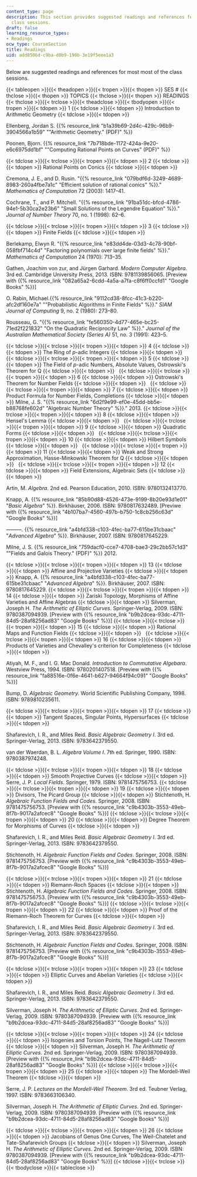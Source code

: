 ```yaml
---
content_type: page
description: This section provides suggested readings and references for most of the
  class sessions.
draft: false
learning_resource_types:
- Readings
ocw_type: CourseSection
title: Readings
uid: add8506d-c9ba-d0b9-190b-3e19f5eee1a3
---
```

Below are suggested readings and references for most most of the class sessions.

{{< tableopen >}}{{< theadopen >}}{{< tropen >}}{{< thopen >}}
SES #
{{< thclose >}}{{< thopen >}}
TOPICS
{{< thclose >}}{{< thopen >}}
READINGS
{{< thclose >}}{{< trclose >}}{{< theadclose >}}{{< tbodyopen >}}{{< tropen >}}{{< tdopen >}}
1
{{< tdclose >}}{{< tdopen >}}
Introduction to Arithmetic Geometry
{{< tdclose >}}{{< tdopen >}}

Ellenberg, Jordan S. {{% resource_link "b1a39b69-2d4c-429c-96b9-3904566a1b59" "\"Arithmetic Geometry.\" (PDF)" %}}

Poonen, Bjorn. {{% resource_link "7b718bde-1172-424a-9e20-e6c6975dd1bf" "\"Computing Rational Points on Curves\" (PDF)" %}}

{{< tdclose >}}{{< trclose >}}{{< tropen >}}{{< tdopen >}}
2
{{< tdclose >}}{{< tdopen >}}
Rational Points on Conics
{{< tdclose >}}{{< tdopen >}}

Cremona, J. E., and D. Rusin. "{{% resource_link "079bdf6d-3249-4689-8983-260a4fbe7a1c" "Efficient solution of rational conics" %}}." *Mathematics of Computation* 72 (2003): 1417–41.

Cochrane, T., and P. Mitchell. "{{% resource_link "91ba51dc-bfcd-4786-94e1-5b30ca2e23b6" "Small Solutions of the Legendre Equation" %}}." *Journal of Number Theory* 70, no. 1 (1998): 62–6.

{{< tdclose >}}{{< trclose >}}{{< tropen >}}{{< tdopen >}}
3
{{< tdclose >}}{{< tdopen >}}
Finite Fields
{{< tdclose >}}{{< tdopen >}}

Berlekamp, Elwyn R. "{{% resource_link "e83dd4de-03d3-4c78-90bf-058fbf714c4d" "Factoring polynomials over large ﬁnite ﬁelds" %}}." *Mathematics of Computation* 24 (1970): 713–35.

Gathen, Joachim von zur, and Jürgen Garhard. *Modern Computer Algebra*. 3rd ed. Cambridge University Press, 2013. ISBN: 9781139856065. \[Preview with {{% resource_link "082a65a2-6cdd-4a5a-a7fa-c8f6ff0ccfd1" "Google Books" %}}\]

O. Rabin, Michael.{{% resource_link "9112cd38-8fcc-41c3-b220-afc2df160e7a" "\"Probabilistic Algorithms in Finite Fields" %}}." *SIAM Journal of Computing* 9, no. 2 (1980): 273–80.

Rousseau, G. "{{% resource_link "fe560350-4d77-465e-bc25-71ed2f221832" "On the Quadratic Reciprocity Law" %}}." *Journal of the Australian Mathematical Society (Series A)* 51, no. 3 (1991): 423–5.

{{< tdclose >}}{{< trclose >}}{{< tropen >}}{{< tdopen >}}
4
{{< tdclose >}}{{< tdopen >}}
The Ring of *p*\-adic Integers
{{< tdclose >}}{{< tdopen >}}
 
{{< tdclose >}}{{< trclose >}}{{< tropen >}}{{< tdopen >}}
5
{{< tdclose >}}{{< tdopen >}}
The Field of *p*\-adic Numbers, Absolute Values, Ostrowski's Theorem for Q
{{< tdclose >}}{{< tdopen >}}
 
{{< tdclose >}}{{< trclose >}}{{< tropen >}}{{< tdopen >}}
6
{{< tdclose >}}{{< tdopen >}}
Ostrowski's Theorem for Number Fields
{{< tdclose >}}{{< tdopen >}}
 
{{< tdclose >}}{{< trclose >}}{{< tropen >}}{{< tdopen >}}
7
{{< tdclose >}}{{< tdopen >}}
Product Formula for Number Fields, Completions
{{< tdclose >}}{{< tdopen >}}
Milne, J. S. "{{% resource_link "6d2f9e99-ef0e-45dd-bb5e-b88768fe602d" "Algebraic Number Theory" %}}." 2013.
{{< tdclose >}}{{< trclose >}}{{< tropen >}}{{< tdopen >}}
8
{{< tdclose >}}{{< tdopen >}}
Hensel's Lemma
{{< tdclose >}}{{< tdopen >}}
 
{{< tdclose >}}{{< trclose >}}{{< tropen >}}{{< tdopen >}}
9
{{< tdclose >}}{{< tdopen >}}
Quadratic Forms
{{< tdclose >}}{{< tdopen >}}
 
{{< tdclose >}}{{< trclose >}}{{< tropen >}}{{< tdopen >}}
10
{{< tdclose >}}{{< tdopen >}}
Hilbert Symbols
{{< tdclose >}}{{< tdopen >}}
 
{{< tdclose >}}{{< trclose >}}{{< tropen >}}{{< tdopen >}}
11
{{< tdclose >}}{{< tdopen >}}
Weak and Strong Approximation, Hasse-Minkowski Theorem for Q
{{< tdclose >}}{{< tdopen >}}
 
{{< tdclose >}}{{< trclose >}}{{< tropen >}}{{< tdopen >}}
12
{{< tdclose >}}{{< tdopen >}}
Field Extensions, Algebraic Sets
{{< tdclose >}}{{< tdopen >}}

Artin, M. *Algebra*. 2nd ed. Pearson Education, 2010. ISBN: 9780132413770.

Knapp, A. {{% resource_link "85b90d88-4526-473e-9199-8b20e93d1e01" "*Basic Algebra*" %}}. Birkhäuser, 2006. ISBN: 9780817632489. \[Previwe with {{% resource_link "4b107ba7-4560-497b-b750-1c8cb256c63d" "Google Books" %}}\]

———. {{% resource_link "a4bfd338-c103-4fec-ba77-615be31cbaac" "*Advanced Algebra*" %}}. Birkhäuser, 2007. ISBN: 9780817645229.

Milne, J. S. {{% resource_link "759dacf0-cce7-4708-bae3-29c2bb57c1d3" "\"Fields and Galois Theory.\" (PDF)" %}} 2012.

{{< tdclose >}}{{< trclose >}}{{< tropen >}}{{< tdopen >}}
13
{{< tdclose >}}{{< tdopen >}}
Affine and Projective Varieties
{{< tdclose >}}{{< tdopen >}}
Knapp, A. {{% resource_link "a4bfd338-c103-4fec-ba77-615be31cbaac" "*Advanced Algebra*" %}}. Birkhäuser, 2007. ISBN: 9780817645229.
{{< tdclose >}}{{< trclose >}}{{< tropen >}}{{< tdopen >}}
14
{{< tdclose >}}{{< tdopen >}}
Zariski Topology, Morphisms of Affine Varieties and Affine Algebras
{{< tdclose >}}{{< tdopen >}}
Silverman, Joseph H. *The Arithmetic of Elliptic Curves*. Springer-Verlag, 2009. ISBN: 9780387094939. \[Preview with {{% resource_link "b9b2dcea-93dc-4711-84d5-28af8256ad83" "Google Books" %}}\]
{{< tdclose >}}{{< trclose >}}{{< tropen >}}{{< tdopen >}}
15
{{< tdclose >}}{{< tdopen >}}
Rational Maps and Function Fields
{{< tdclose >}}{{< tdopen >}}
 
{{< tdclose >}}{{< trclose >}}{{< tropen >}}{{< tdopen >}}
16
{{< tdclose >}}{{< tdopen >}}
Products of Varieties and Chevalley's criterion for Completeness
{{< tdclose >}}{{< tdopen >}}

Atiyah, M. F., and I. G. Mac Donald. *Introduction to Commutative Algebara*. Westview Press, 1994. ISBN: 9780201407518. \[Preview with {{% resource_link "fa88516e-0f6e-4641-b627-94664f94c091" "Google Books" %}}\]

Bump, D. *Algebraic Geometry.* World Scientific Publishing Company, 1998. ISBN: 9789810235611.

{{< tdclose >}}{{< trclose >}}{{< tropen >}}{{< tdopen >}}
17
{{< tdclose >}}{{< tdopen >}}
Tangent Spaces, Singular Points, Hypersurfaces
{{< tdclose >}}{{< tdopen >}}

Shafarevich, I. R., and Miles Reid. *Basic Algebraic Geometry I*. 3rd ed. Springer-Verlag, 2013. ISBN: 9783642379550.

van der Waerdan, B. L. *Algebra Volume I*. 7th ed. Springer, 1990. ISBN: 9780387974248.

{{< tdclose >}}{{< trclose >}}{{< tropen >}}{{< tdopen >}}
18
{{< tdclose >}}{{< tdopen >}}
Smooth Projective Curves
{{< tdclose >}}{{< tdopen >}}
Serre, J. P. *Local Fields*. Springer, 1979. ISBN: 9781475756753.
{{< tdclose >}}{{< trclose >}}{{< tropen >}}{{< tdopen >}}
19
{{< tdclose >}}{{< tdopen >}}
Divisors, The Picard Group
{{< tdclose >}}{{< tdopen >}}
Stichtenoth, H. *Algebraic Function Fields and Codes*. Springer, 2008. ISBN: 9781475756753. \[Preview with {{% resource_link "c9b4303b-3553-49eb-8f7b-9017a2afcec8" "Google Books" %}}\]
{{< tdclose >}}{{< trclose >}}{{< tropen >}}{{< tdopen >}}
20
{{< tdclose >}}{{< tdopen >}}
Degree Theorem for Morphisms of Curves
{{< tdclose >}}{{< tdopen >}}

Shafarevich, I. R., and Miles Reid. *Basic Algebraic Geometry I*. 3rd ed. Springer-Verlag, 2013. ISBN: 9783642379550.

Stichtenoth, H. *Algebraic Function Fields and Codes*. Springer, 2008. ISBN: 9781475756753. \[Preview with {{% resource_link "c9b4303b-3553-49eb-8f7b-9017a2afcec8" "Google Books" %}}\]

{{< tdclose >}}{{< trclose >}}{{< tropen >}}{{< tdopen >}}
21
{{< tdclose >}}{{< tdopen >}}
Riemann-Roch Spaces
{{< tdclose >}}{{< tdopen >}}
Stichtenoth, H. *Algebraic Function Fields and Codes*. Springer, 2008. ISBN: 9781475756753. \[Preview with {{% resource_link "c9b4303b-3553-49eb-8f7b-9017a2afcec8" "Google Books" %}}\]
{{< tdclose >}}{{< trclose >}}{{< tropen >}}{{< tdopen >}}
22
{{< tdclose >}}{{< tdopen >}}
Proof of the Riemann-Roch Theorem for Curves
{{< tdclose >}}{{< tdopen >}}

Shafarevich, I. R., and Miles Reid. *Basic Algebraic Geometry I*. 3rd ed. Springer-Verlag, 2013. ISBN: 9783642379550.

Stichtenoth, H. *Algebraic Function Fields and Codes*. Springer, 2008. ISBN: 9781475756753. \[Preview with {{% resource_link "c9b4303b-3553-49eb-8f7b-9017a2afcec8" "Google Books" %}}\]

{{< tdclose >}}{{< trclose >}}{{< tropen >}}{{< tdopen >}}
23
{{< tdclose >}}{{< tdopen >}}
Elliptic Curves and Abelian Varieties
{{< tdclose >}}{{< tdopen >}}

Shafarevich, I. R., and Miles Reid. *Basic Algebraic Geometry I*. 3rd ed. Springer-Verlag, 2013. ISBN: 9783642379550.

Silverman, Joseph H. *The Arithmetic of Elliptic Curves*. 2nd ed. Springer-Verlag, 2009. ISBN: 9780387094939. \[Preview with {{% resource_link "b9b2dcea-93dc-4711-84d5-28af8256ad83" "Google Books" %}}\]

{{< tdclose >}}{{< trclose >}}{{< tropen >}}{{< tdopen >}}
24
{{< tdclose >}}{{< tdopen >}}
Isogenies and Torsion Points, The Nagell-Lutz Theorem
{{< tdclose >}}{{< tdopen >}}
Silverman, Joseph H. *The Arithmetic of Elliptic Curves*. 2nd ed. Springer-Verlag, 2009. ISBN: 9780387094939. \[Preview with {{% resource_link "b9b2dcea-93dc-4711-84d5-28af8256ad83" "Google Books" %}}\]
{{< tdclose >}}{{< trclose >}}{{< tropen >}}{{< tdopen >}}
25
{{< tdclose >}}{{< tdopen >}}
The Mordell-Weil Theorem
{{< tdclose >}}{{< tdopen >}}

Serre, J. P. *Lectures on the Mordell-Weil Theorem*. 3rd ed. Teubner Verlag, 1997. ISBN: 9783663106340.

Silverman, Joseph H. *The Arithmetic of Elliptic Curves*. 2nd ed. Springer-Verlag, 2009. ISBN: 9780387094939. \[Preview with {{% resource_link "b9b2dcea-93dc-4711-84d5-28af8256ad83" "Google Books" %}}\]

{{< tdclose >}}{{< trclose >}}{{< tropen >}}{{< tdopen >}}
26
{{< tdclose >}}{{< tdopen >}}
Jacobians of Genus One Curves, The Weil-Chatelet and Tate-Shafarevich Groups
{{< tdclose >}}{{< tdopen >}}
Silverman, Joseph H. *The Arithmetic of Elliptic Curves*. 2nd ed. Springer-Verlag, 2009. ISBN: 9780387094939. \[Preview with {{% resource_link "b9b2dcea-93dc-4711-84d5-28af8256ad83" "Google Books" %}}\]
{{< tdclose >}}{{< trclose >}}{{< tbodyclose >}}{{< tableclose >}}